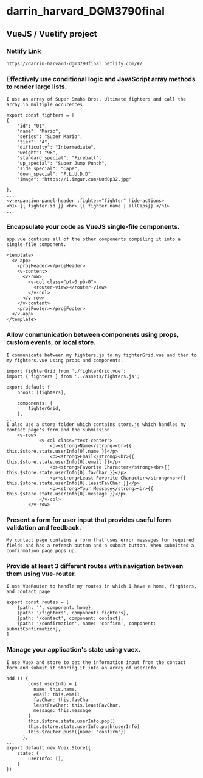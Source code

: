 # darrin_harvard_DGM3790final

## VueJS / Vuetify project

### Netlify Link
```
https://darrin-harvard-dgm3790final.netlify.com/#/
```

### Effectively use conditional logic and JavaScript array methods to render large lists.
```
I use an array of Super Smahs Bros. Ultimate fighters and call the array in multiple occurences.

export const fighters = [
{
    "id": "01",
    "name": "Mario",
    "series": "Super Mario",
    "tier": "A",
    "difficulty": "Intermediate",
    "weight": "98",
    "standard_special": "Fireball",
    "up_special": "Super Jump Punch",
    "side_special": "Cape",
    "down_special": "F.L.U.D.D",
    "image": "https://i.imgur.com/U0d0p32.jpg"
    
},
...
<v-expansion-panel-header :fighter="fighter" hide-actions>
<h1> {{ fighter.id }} <br> {{ fighter.name | allCaps}} </h1>
...
```

### Encapsulate your code as VueJS single-file components.
```
app.vue contains all of the other components compiling it into a single-file component.

<template>
  <v-app>
    <projHeader></projHeader>
    <v-content>
      <v-row>
        <v-col class="pt-0 pb-0">
          <router-view></router-view>
        </v-col>
      </v-row>
    </v-content>
    <projFooter></projFooter>
  </v-app>
</template>
```

### Allow communication between components using props, custom events, or local store.
```
I communicate between my fighters.js to my fighterGrid.vue and then to my fighters.vue using props and components.

import fighterGrid from './fighterGrid.vue';
import { fighters } from '../assets/fighters.js';

export default {
    props: [fighters],

    components: {
        fighterGrid,
    },
...
I also use a store folder which contains store.js which handles my contact page's form and the submission.
    <v-row>
            <v-col class="text-center">
                <p><strong>Name</strong><br>{{ this.$store.state.userInfo[0].name }}</p>
                <p><strong>Email</strong><br>{{ this.$store.state.userInfo[0].email }}</p>
                <p><strong>Favorite Character</strong><br>{{ this.$store.state.userInfo[0].favChar }}</p>
                <p><strong>Least Favorite Character</strong><br>{{ this.$store.state.userInfo[0].leastFavChar }}</p>
                <p><strong>Your Message</strong><br>{{ this.$store.state.userInfo[0].message }}</p>
            </v-col>
        </v-row>
```

### Present a form for user input that provides useful form validation and feedback.
```
My contact page contains a form that uses error messages for required fields and has a refresh button and a submit button. When submitted a confirmation page pops up.

```

### Provide at least 3 different routes with navigation between them using vue-router.
```
I use VueRouter to handle my routes in which I have a home, firghters, and contact page

export const routes = [
    {path: '', component: home},
    {path: '/fighters', component: fighters},
    {path: '/contact', component: contact},
    {path: '/confirmation', name: 'confirm', component: submitConfirmation},
]
```

### Manage your application's state using vuex.
```
I use Vuex and store to get the information input from the contact form and submit it storing it into an array of userInfo

add () {
        const userInfo = {
          name: this.name,
          email: this.email,
          favChar: this.favChar,
          leastFavChar: this.leastFavChar,
          message: this.message
        }
        this.$store.state.userInfo.pop()
        this.$store.state.userInfo.push(userInfo)
        this.$router.push({name: 'confirm'})
      },
...
export default new Vuex.Store({
    state: {
        userInfo: [],
    }
})
```
